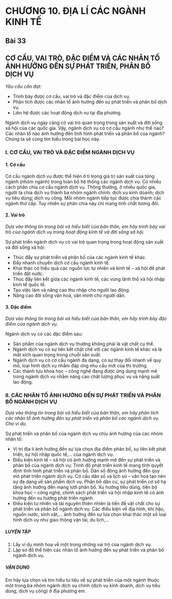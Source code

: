# CHƯƠNG 10. ĐỊA LÍ CÁC NGÀNH KINH TẾ

## Bài 33
## CƠ CẤU, VAI TRÒ, ĐẶC ĐIỂM VÀ CÁC NHÂN TỐ ẢNH HƯỞNG ĐẾN SỰ PHÁT TRIỂN, PHÂN BỐ DỊCH VỤ

*Yêu cầu cần đạt:*
- Trình bày được cơ cấu, vai trò và đặc điểm của dịch vụ.
- Phân tích được các nhân tố ảnh hưởng đến sự phát triển và phân bố dịch vụ.
- Liên hệ được các hoạt động dịch vụ tại địa phương.

Ngành dịch vụ ngày càng có vai trò quan trọng trong sản xuất và đời sống xã hội của các quốc gia. Vậy, ngành dịch vụ có cơ cấu ngành như thế nào? Các nhân tố nào ảnh hưởng đến tình hình phát triển và phân bố của ngành? Chúng ta sẽ cùng tìm hiểu trong bài học này.

### I. CƠ CẤU, VAI TRÒ VÀ ĐẶC ĐIỂM NGÀNH DỊCH VỤ
#### 1. Cơ cấu

Cơ cấu ngành dịch vụ được thể hiện ở tỉ trọng giá trị sản xuất của từng ngành (nhóm ngành) trong toàn bộ hệ thống các ngành dịch vụ. Có nhiều cách phân chia cơ cấu ngành dịch vụ. Thông thường, ở nhiều quốc gia, người ta chia dịch vụ thành ba nhóm ngành chính: dịch vụ kinh doanh; dịch vụ tiêu dùng; dịch vụ công. Mỗi nhóm ngành tiếp tục được chia thành các ngành thứ cấp. Tuy nhiên sự phân chia này chỉ mang tính chất tương đối.

#### 2. Vai trò

*Dựa vào thông tin trong bài và hiểu biết của bản thân, em hãy trình bày vai trò của ngành dịch vụ trong hoạt động kinh tế và đời sống xã hội.*

Sự phát triển ngành dịch vụ có vai trò quan trọng trong hoạt động sản xuất và đời sống xã hội:
- Thúc đẩy sự phát triển và phân bố của các ngành kinh tế khác.
- Đẩy nhanh chuyển dịch cơ cấu ngành kinh tế.
- Khai thác có hiệu quả các nguồn lực tự nhiên và kinh tế – xã hội để phát triển đất nước.
- Thúc đẩy liên kết giữa các ngành kinh tế, các vùng lãnh thổ và hội nhập kinh tế quốc tế.
- Tạo việc làm và nâng cao thu nhập cho người lao động.
- Nâng cao đời sống văn hoá, văn minh cho người dân.

#### 3. Đặc điểm

*Dựa vào thông tin trong bài và hiểu biết của bản thân, em hãy trình bày đặc điểm của ngành dịch vụ.*

Ngành dịch vụ có các đặc điểm sau:
- Sản phẩm của ngành dịch vụ thường không phải là vật chất cụ thể.
- Ngành dịch vụ có sự liên kết chặt chẽ với các ngành kinh tế khác và là mắt xích quan trọng trong chuỗi sản xuất.
- Ngành dịch vụ có cơ cấu ngành đa dạng, có sự thay đổi nhanh về quy mô, loại hình dịch vụ nhằm đáp ứng nhu cầu mới của thị trường.
- Các thành tựu khoa học – công nghệ đang được ứng dụng mạnh mẽ trong ngành dịch vụ nhằm nâng cao chất lượng phục vụ và năng suất lao động.

### II. CÁC NHÂN TỐ ẢNH HƯỞNG ĐẾN SỰ PHÁT TRIỂN VÀ PHÂN BỐ NGÀNH DỊCH VỤ

*Dựa vào thông tin trong bài và hiểu biết của bản thân, em hãy phân tích các nhân tố ảnh hưởng đến sự phát triển và phân bố các ngành dịch vụ. Cho ví dụ.*

Sự phát triển và phân bố của ngành dịch vụ chịu ảnh hưởng của các nhóm nhân tố:
- Vị trí địa lí ảnh hưởng đến sự lựa chọn địa điểm phân bố, sự liên kết phát triển, sự hội nhập quốc tế,... của ngành dịch vụ.
- Điều kiện kinh tế – xã hội có ảnh hưởng mạnh mẽ đến sự phát triển và phân bố của ngành dịch vụ: Trình độ phát triển kinh tế mang tính quyết định tình hình phát triển và phân bố. Dân số đông ảnh hưởng đến quy mô phát triển ngành dịch vụ. Cơ cấu dân số và lịch sử – văn hoá tạo nên sự đa dạng về sản phẩm dịch vụ. Phân bố dân cư, sự phát triển cơ sở hạ tầng ảnh hưởng đến mạng lưới phân bố. Xu hướng tiêu dùng, tiến bộ khoa học – công nghệ, chính sách phát triển và hội nhập kinh tế có ảnh hưởng đến xu hướng phát triển ngành.
- Điều kiện tự nhiên và tài nguyên thiên nhiên là tiền đề vật chất cho sự phát triển và phân bố ngành dịch vụ. Các điều kiện về địa hình, khí hậu, nguồn nước, sinh vật,... ảnh hưởng đến sự lựa chọn khai thác một số loại hình dịch vụ như giao thông vận tải, du lịch,...

##### LUYỆN TẬP
1. Lấy ví dụ minh hoạ về một trong những vai trò của ngành dịch vụ.
2. Lập sơ đồ thể hiện các nhân tố ảnh hưởng đến sự phát triển và phân bố ngành dịch vụ.

##### VẬN DỤNG
Em hãy lựa chọn và tìm hiểu tư liệu về sự phát triển của một ngành thuộc một trong ba nhóm ngành dịch vụ chính (dịch vụ kinh doanh, dịch vụ tiêu dùng, dịch vụ công) ở địa phương em.
